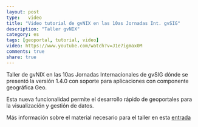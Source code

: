 ```yaml
---
layout: post
type:	video
title: "Video tutorial de gvNIX en las 10as Jornadas Int. gvSIG"
description: "Taller gvNIX"
category: es
tags: [geoportal, tutorial, video]
video: https://www.youtube.com/watch?v=J1e7igmax0M
comments: true
share: true
---
```


Taller de gvNIX en las 10as Jornadas Internacionales de gvSIG dónde se
presentó la versión 1.4.0 con soporte para aplicaciones con componente geográfica Geo.

Esta nueva funcionalidad permite el desarrollo rápido de geoportales
para la visualización y gestión de datos.

Más información sobre el material necesario para el taller en esta [entrada](http://www.gvnix.org/es/taller-gvnix-jornadas-gvsig/)


